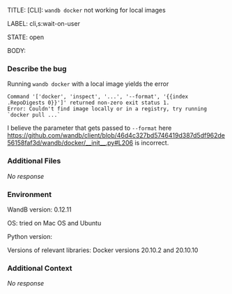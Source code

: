TITLE:
[CLI]: `wandb docker` not working for local images

LABEL:
cli,s:wait-on-user

STATE:
open

BODY:
### Describe the bug

<!--- Description of the issue below  -->
Running `wandb docker` with a local image yields the error
```
Command '['docker', 'inspect', '...', '--format', '{{index .RepoDigests 0}}']' returned non-zero exit status 1.
Error: Couldn't find image locally or in a registry, try running `docker pull ...`
```

I believe the parameter that gets passed to `--format` here https://github.com/wandb/client/blob/46d4c327bd5746419d387d5df962de56158faf3d/wandb/docker/__init__.py#L206
is incorrect.


### Additional Files

_No response_

### Environment

WandB version: 0.12.11

OS: tried on Mac OS and Ubuntu

Python version:

Versions of relevant libraries: Docker versions 20.10.2 and 20.10.10


### Additional Context

_No response_

